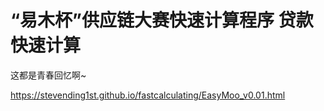 # “易木杯”供应链大赛快速计算程序 贷款快速计算

这都是青春回忆啊~

https://stevending1st.github.io/fastcalculating/EasyMoo_v0.01.html
